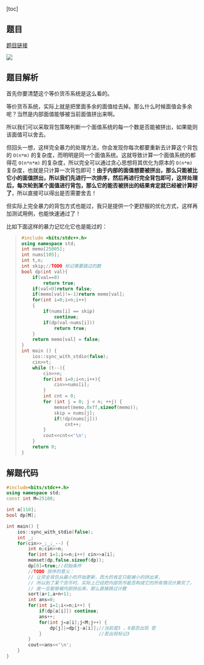 [toc]

## 题目

[题目链接](https://ac.nowcoder.com/acm/contest/26908/1023)

![](https://s2.loli.net/2022/01/15/cE9pviRbIdPYQfV.png)

## 题目解析

首先你要清楚这个等价货币系统是这么看的。

等价货币系统，实际上就是把里面多余的面值给去掉。那么什么时候面值会多余呢？当然是内部面值能够被当前面值拼出来啊。

所以我们可以采取背包策略判断一个面值系统的每一个数是否能被拼出，如果能则该面值可以舍去。

但回头一想，这样完全暴力的处理方法，你会发现你每次都要重新去计算这个背包的 `O(n*m)` 的复杂度，而明明是同一个面值系统。这就导致计算一个面值系统的都得花 `O(n*n*m)` 的复杂度，所以完全可以通过贪心思想将其优化为原本的 `O(n*m)` 复杂度，也就是只计算一次背包即可！**由于内部的面值想要被拼出，那么只能被比它小的面值拼出，所以我们先进行一次排序，然后再进行完全背包即可，这样处理后，每次轮到某个面值进行背包，那么它的能否被拼出的结果肯定就已经被计算好了**，所以直接可以得出是否需要舍去！

但实际上完全暴力的背包方式也能过，我只是提供一个更舒服的优化方式，这样再加测试用例，也能快速通过了！

比如下面这样的暴力记忆化它也是能过的：

> ```cpp
> #include <bits/stdc++.h>
> using namespace std;
> int memo[25005];
> int nums[105];
> int t,n;
> int skip;//TODO 标记需要跳过的数
> bool dp(int val){
>     if(val==0)
>         return true;
>     if(val<0)return false;
>     if(memo[val]!=-1)return memo[val];
>     for(int i=0;i<n;i++)
>     {
>         if(nums[i] == skip)
>             continue;
>         if(dp(val-nums[i]))
>             return true;
>     }
>     return memo[val] = false;
> }
> int main () {
>     ios::sync_with_stdio(false);
>     cin>>t;
>     while (t--){
>         cin>>n;
>         for(int i=0;i<n;i++){
>             cin>>nums[i];
>         }
>         int cnt = 0;
>         for (int j = 0; j < n; ++j) {
>             memset(memo,0xff,sizeof(memo));
>             skip = nums[j];
>             if(!dp(nums[j]))
>                 cnt++;
>         }
>         cout<<cnt<<'\n';
>     }
>     return 0;
> }
> ```
>
> 

## 解题代码

```cpp
#include<bits/stdc++.h>
using namespace std;
const int M=25100;

int a[110];
bool dp[M];

int main() {
    ios::sync_with_stdio(false);
    int _;
    for(cin>>_;_;_--) {
        int n;cin>>n;
        for(int i=1;i<=n;i++) cin>>a[i];
        memset(dp,false,sizeof(dp));
        dp[0]=true;//初始条件
        //TODO 排序的意义：
        // 让完全背包从最小的开始更新，而大的肯定只能被小的拼出来，
        // 所以到了某个货币时，实际上已经把内部货币能否构成它的所有情况计算完了。
        // 故一旦能够被内部拼出来，那么直接跳过计数
        sort(a+1,a+n+1);
        int ans=0;
        for(int i=1;i<=n;i++) {
            if(dp[a[i]]) continue;
            ans++;
            for(int j=a[i];j<M;j++) {
                dp[j]|=dp[j-a[i]];//当前是3 ，0是否出现 若
            }                     //若出现标记3
        }
        cout<<ans<<'\n';
    }
}
```

